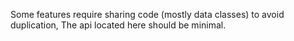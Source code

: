 Some features require sharing code (mostly data classes) to avoid duplication,
The api located here should be minimal.
